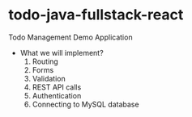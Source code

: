 # todo-java-fullstack-react
Todo Management Demo Application

- What we will implement?
    1. Routing
    2. Forms
    3. Validation
    4. REST API calls
    5. Authentication
    6. Connecting to MySQL database
    
